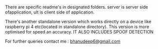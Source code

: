 There are specific readme's in designated folders.
server is server side ofapplication, ult is client side of application.

There's another standalone version which works directly on a device like raspberry pi 4 etc(located in standalone directory).
This version is more optimised for speed an accuracy.
IT ALSO INCLUDES SPOOF DETECTION


For further queries contact me : bhanudeep6@gmail.com

